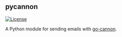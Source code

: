 ## pycannon

[![License](http://img.shields.io/badge/license-MIT-red.svg)](http://opensource.org/licenses/MIT)

A Python module for sending emails with [go-cannon](https://github.com/nathan-osman/go-cannon).
